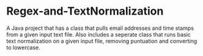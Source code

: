# Regex-and-TextNormalization
A Java project that has a class that pulls email addresses and time stamps from a given input text file.  Also includes a seperate class that runs basic text normalization on a given input file, removing puntuation and converting to lowercase. 
